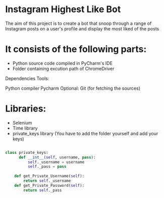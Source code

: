 

# Instagram Highest Like Bot
The aim of this project is to create a bot that snoop through a range of Instagram posts on a user's profile and display the most liked of the posts

# It consists of the following parts:
* Python source code compiled in PyCharm's IDE
* Folder containing excution path of ChromeDriver


Dependencies
Tools:

Python compiler
Pycharm
Optional: Git (for fetching the sources)

# Libraries:

* Selenium
* Time library
* private_keys library (You have to add the folder yourself and add your keys)


```python

class private_keys:
      def __int__(self, username, pass):
          self._username = username
          self._pass = pass
    
    def get_Private_Username(self):
        return self._username
    def get_Private_Password(self):
        return self._pass
   
      
    
